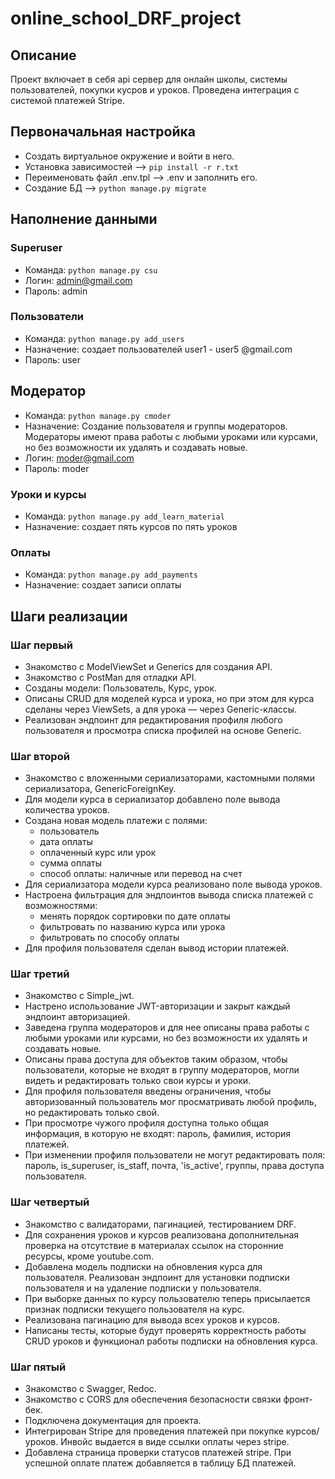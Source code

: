 # online_school_DRF_project  
## Описание  
Проект включает в себя api сервер для онлайн школы, системы пользователей, покупки кусров и уроков. Проведена интеграция с системой платежей Stripe.  

## Первоначальная настройка  
- Создать виртуальное окружение и войти в него.  
- Установка зависимостей --> `pip install -r r.txt`  
- Переименовать файл .env.tpl --> .env и заполнить его.
- Создание БД --> `python manage.py migrate`
## Наполнение данными  
### Superuser  
- Команда: `python manage.py csu`
- Логин: admin@gmail.com
- Пароль: admin
### Пользователи  
- Команда: `python manage.py add_users`  
- Назначение: создает пользователей user1 - user5 @gmail.com  
- Пароль: user
## Модератор  
- Команда: `python manage.py cmoder`  
- Назначение: Создание пользователя и группы модераторов. Модераторы имеют права работы с любыми уроками или курсами, но без возможности их удалять и создавать новые.  
- Логин: moder@gmail.com  
- Пароль: moder  
### Уроки и курсы  
- Команда: `python manage.py add_learn_material`  
- Назначение: создает пять курсов по пять уроков  
### Оплаты  
- Команда: `python manage.py add_payments`  
- Назначение: создает записи оплаты  
## Шаги реализации  
### Шаг первый  
- Знакомство с ModelViewSet и Generics для создания API.
- Знакомство с PostMan для отладки API.  
- Созданы модели: Пользователь, Курс, урок.  
- Описаны CRUD для моделей курса и урока, но при этом для курса сделаны через ViewSets, а для урока — через Generic-классы.  
- Реализован эндпоинт для редактирования профиля любого пользователя и просмотра списка профилей на основе Generic.  
### Шаг второй  
- Знакомство с вложенными сериализаторами, кастомными полями сериализатора, GenericForeignKey.  
- Для модели курса в сериализатор добавлено поле вывода количества уроков.  
- Создана новая модель платежи с полями:  
  - пользователь  
  - дата оплаты  
  - оплаченный курс или урок  
  - сумма оплаты  
  - способ оплаты: наличные или перевод на счет  
- Для сериализатора модели курса реализовано поле вывода уроков.  
- Настроена фильтрация для эндпоинтов вывода списка платежей с возможностями:  
  - менять порядок сортировки по дате оплаты  
  - фильтровать по названию курса или урока  
  - фильтровать по способу оплаты  
- Для профиля пользователя сделан вывод истории платежей.
### Шаг третий  
- Знакомство с Simple_jwt.  
- Настрено использование JWT-авторизации и закрыт каждый эндпоинт авторизацией.  
- Заведена группа модераторов и для нее описаны права работы с любыми уроками или курсами, но без возможности их удалять и создавать новые.  
- Описаны права доступа для объектов таким образом, чтобы пользователи, которые не входят в группу модераторов, могли видеть и редактировать только свои курсы и уроки.  
- Для профиля пользователя введены ограничения, чтобы авторизованный пользователь мог просматривать любой профиль, но редактировать только свой.  
- При просмотре чужого профиля доступна только общая информация, в которую не входят: пароль, фамилия, история платежей.  
- При изменении профиля пользователи не могут редактировать поля: пароль, is_superuser, is_staff, почта, 'is_active', группы, права доступа пользователя.  
### Шаг четвертый  
- Знакомство с валидаторами, пагинацией, тестированием DRF.  
- Для сохранения уроков и курсов реализована дополнительная проверка на отсутствие в материалах ссылок на сторонние ресурсы, кроме youtube.com.  
- Добавлена модель подписки на обновления курса для пользователя. Реализован эндпоинт для установки подписки пользователя и на удаление подписки у пользователя.  
- При выборке данных по курсу пользователю теперь присылается признак подписки текущего пользователя на курс.  
- Реализована пагинацию для вывода всех уроков и курсов.  
- Написаны тесты, которые будут проверять корректность работы CRUD уроков и функционал работы подписки на обновления курса.  
### Шаг пятый  
- Знакомство с Swagger, Redoc.  
- Знакомство с CORS для обеспечения безопасности связки фронт-бек.  
- Подключена документация для проекта.  
- Интегрирован Stripe для проведения платежей при покупке курсов/уроков. Инвойс выдается в виде ссылки оплаты через stripe.  
- Добавлена страница проверки статусов платежей stripe. При успешной оплате платеж добавляется в таблицу БД платежей.    


